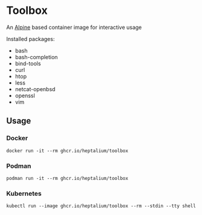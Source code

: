 # Toolbox

An [Alpine](https://alpinelinux.org/) based container image for interactive usage

Installed packages:
* bash
* bash-completion
* bind-tools
* curl
* htop
* less
* netcat-openbsd
* openssl
* vim

## Usage

### Docker

```
docker run -it --rm ghcr.io/heptalium/toolbox
```

### Podman

```
podman run -it --rm ghcr.io/heptalium/toolbox
```

### Kubernetes

```
kubectl run --image ghcr.io/heptalium/toolbox --rm --stdin --tty shell
```
